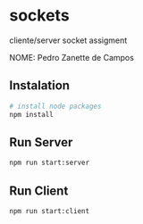 # sockets

cliente/server socket assigment

NOME: Pedro Zanette de Campos

## Instalation

```bash
# install node packages
npm install
```

## Run Server

```bash
npm run start:server
```

## Run Client

```bash
npm run start:client
```
